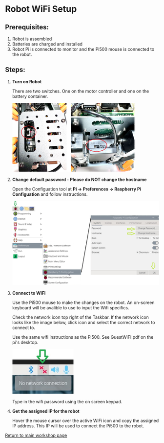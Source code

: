# **Robot WiFi Setup**

## Prerequisites:

1. Robot is assembled
1. Batteries are charged and installed
1. Robot Pi is connected to monitor and the Pi500 mouse is connected to the robot.

## Steps:

1. **Turn on Robot**

   There are two switches. One on the motor controller and one on the battery container.
   
   <img src="/zzimages/RoobotOnOff.jpg" width="400" > 

   
1. **Change default password - Please do NOT change the hostname**

   Open the Configuation tool at **Pi -> Preferences -> Raspberry Pi Configuation** and follow instructions.   
   
   
   <img src="/zzimages/PiConfigPWandHost.jpg" width="500" > 


1. **Connect to WiFi**

   Use the Pi500 mouse to make the changes on the robot. An on-screen keyboard will be avalible to use to input the Wifi specifics. 

   Check the network icon top right of the Taskbar. If the network icon looks like the image below, click icon and select the correct network to connect to.

   Use the same wifi instructions as the Pi500.  See GuestWiFI.pdf on the pi's desktop.

   <img src="/zzimages/wifisetup-01.jpg" width="200" > 

   Type in the wifi password using the on screen keypad.

1. **Get the assigned IP for the robot**

   Hover the mouse cursor over the active WiFi icon and copy the assigned IP address. This IP will be used to connect the Pi500 to the robot.   


[Return to main workshop page](/README.md)

    

